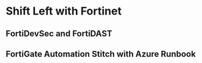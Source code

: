 # Shift Left with Fortinet

## FortiDevSec and FortiDAST

## FortiGate Automation Stitch with Azure Runbook
